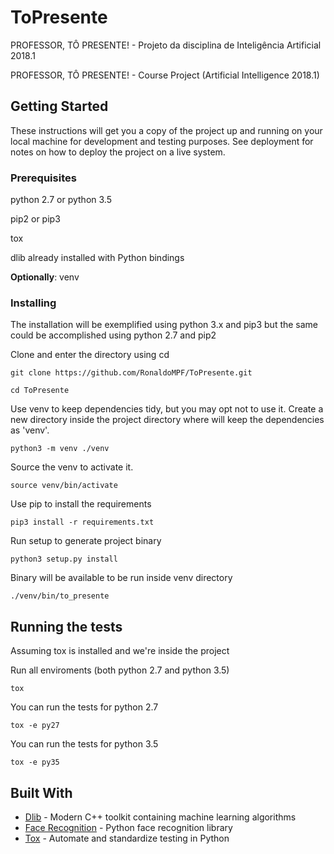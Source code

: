 # ToPresente
PROFESSOR, TÔ PRESENTE! - Projeto da disciplina de Inteligência Artificial 2018.1

PROFESSOR, TÔ PRESENTE! - Course Project (Artificial Intelligence 2018.1)

## Getting Started

These instructions will get you a copy of the project up and running on your local machine for development and testing purposes. See deployment for notes on how to deploy the project on a live system.

### Prerequisites

python 2.7 or python 3.5

pip2 or pip3

tox

dlib already installed with Python bindings

**Optionally**: venv

### Installing

The installation will be exemplified using python 3.x  and pip3 but the same could be 
accomplished using python 2.7 and pip2

Clone and enter the directory using cd

```
git clone https://github.com/RonaldoMPF/ToPresente.git

cd ToPresente
```

Use venv to keep dependencies tidy, but you may opt not to use it.
Create a new directory inside the project directory where will keep the dependencies as 'venv'.

```
python3 -m venv ./venv
```

Source the venv to activate it.

```
source venv/bin/activate
```

Use pip to install the requirements

```
pip3 install -r requirements.txt
```

Run setup to generate project binary

```
python3 setup.py install
```

Binary will be available to be run inside venv directory

```
./venv/bin/to_presente
```

## Running the tests

Assuming tox is installed and we're inside the project

Run all enviroments (both python 2.7 and python 3.5)

```
tox
```

You can run the tests for python 2.7 

```
tox -e py27
```

You can run the tests for python 3.5

```
tox -e py35
```


## Built With

* [Dlib](http://dlib.net/) - Modern C++ toolkit containing machine learning algorithms 
* [Face Recognition](http://face-recognition.readthedocs.io/en/latest/) -  Python face recognition library
* [Tox](https://tox.readthedocs.io/en/latest/) - Automate and standardize testing in Python


